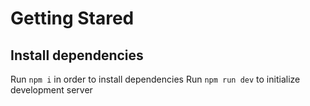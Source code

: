 # Getting Stared

## Install dependencies

Run `npm i` in order to install dependencies
Run `npm run dev` to initialize development server
